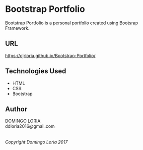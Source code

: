 # Bootstrap Portfolio

Bootstrap Portfolio is a personal portfolio created using Bootsrap Framework.

## URL 
https://djrloria.github.io/Bootstrap-Portfolio/

## Technologies Used
- HTML
- CSS
- Bootstrap

## Author
  
 DOMINGO LORIA
 <br />
 ddloria2016<span>@</span>gmail.com
 <br />
 <br />  
 _Copyright Domingo Loria 2017_
